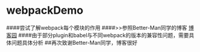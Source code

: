 # webpackDemo
####尝试了解webpack每个模块的作用
####>>参照Better-Man同学的博客  [博客园](https://www.cnblogs.com/BetterMan-/p/9867642.html)
####由于部分plugin和babel与不同webpack的版本的兼容性问题，需要具体问题具体分析
##再次致谢Better-Man同学，博客很好
